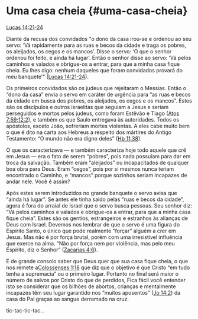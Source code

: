 # **Uma casa cheia** {#uma-casa-cheia}

[Lucas 14:21-24](http://bibliaonline.com.br/acf/lc/14/21-24)

Diante da recusa dos convidados &quot;o dono da casa irou-se e ordenou ao seu servo: ‘Vá rapidamente para as ruas e becos da cidade e traga os pobres, os aleijados, os cegos e os mancos’. Disse o servo: ‘O que o senhor ordenou foi feito, e ainda há lugar’. Então o senhor disse ao servo: ‘Vá pelos caminhos e valados e obrigue-os a entrar, para que a minha casa fique cheia. Eu lhes digo: nenhum daqueles que foram convidados provará do meu banquete’&quot; ([Lucas 14:21-24](http://bibliaonline.com.br/acf/lc/14/21-24)).

Os primeiros convidados são os judeus que rejeitaram o Messias. Então o “dono da casa” envia o servo em caráter de urgência para “as ruas e becos da cidade em busca dos pobres, os aleijados, os cegos e os mancos”. Estes são os discípulos e outros israelitas que seguiam a Jesus e seriam perseguidos e mortos pelos judeus, como foram Estêvão e Tiago ([Atos 7:59](http://bibliaonline.com.br/acf/atos/7/59);[12:2](http://bibliaonline.com.br/acf/atos/12/2)), e também os que Saulo entregava às autoridades. Todos os apóstolos, exceto João, sofreriam mortes violentas. A eles cabe muito bem o que é dito na carta aos Hebreus a respeito dos mártires do Antigo Testamento: “O mundo não era digno deles” ([Hb 11:38](http://bibliaonline.com.br/acf/hb/11/38)).

O que os caracterizava — e também caracteriza hoje todo aquele que crê em Jesus — era o fato de serem “pobres”, pois nada possuíam para dar em troca da salvação. Também eram “aleijados” ou incapacitados de qualquer boa obra para Deus. Eram “cegos”, pois por si mesmos nunca teriam encontrado o Caminho, e “mancos” porque sozinhos seriam incapazes de andar nele. Você é assim?

Após estes serem introduzidos no grande banquete o servo avisa que “ainda há lugar”. Se antes ele tinha saído pelas “ruas e becos da cidade”, agora é fora do arraial de Israel que o servo busca pessoas. Seu senhor diz: “Vá pelos caminhos e valados e obrigue-os a entrar, para que a minha casa fique cheia”. Estes são os gentios, estrangeiros e estranhos às alianças de Deus com Israel. Devemos nos lembrar de que o servo é uma figura do Espírito Santo, o único que pode realmente “forçar” alguém a crer em Jesus. Mas não é por força brutal, porém com uma irresistível influência que exerce na alma. “Não por força nem por violência, mas pelo meu Espírito, diz o Senhor” ([Zacarias 4:6](http://bibliaonline.com.br/acf/zc/4/6)).

É de grande consolo saber que Deus quer que sua casa fique cheia, o que nos remete a[Colossenses 1:18](http://bibliaonline.com.br/acf/cl/1/18) que diz que o objetivo é que Cristo “em tudo tenha a supremacia” ou o primeiro lugar. Portanto no final será maior o número de salvos por Cristo do que de perdidos, Fica fácil você entender isto se considerar que os bilhões de abortos, crianças e mentalmente incapazes têm seu lugar garantido nos “muitos aposentos” ([Jo 14:2](http://bibliaonline.com.br/acf/jo/14/2)) da casa do Pai graças ao sangue derramado na cruz.

tic-tac-tic-tac...